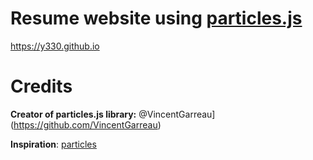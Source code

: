 # Resume website using [particles.js](https://github.com/VincentGarreau/particles.js/)
https://y330.github.io

# Credits 

**Creator of particles.js library:** @VincentGarreau](https://github.com/VincentGarreau)

**Inspiration**: [particles](https://github.com/nrandecker/particle)

